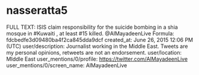 # nasseratta5

FULL TEXT: ISIS claim responsibility for the suicide bombing in a shia mosque in #Kuwaiti , at least #15 killed. @AlMayadeenLive
Formula: fdcbedfe3d09480ba4f2ca845dda9dcf
created_at: June 26, 2015 12:06 PM (UTC)
user/description: Journalist working in the Middle East. Tweets are my personal opinions, retweets are not an endorsement.
user/location: MIddle East
user_mentions/0/profile: https://twitter.com/AlMayadeenLive
user_mentions/0/screen_name: AlMayadeenLive